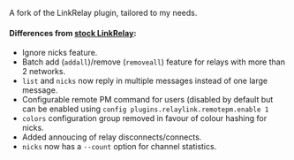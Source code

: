 A fork of the LinkRelay plugin, tailored to my needs.

#### Differences from [stock LinkRelay](https://github.com/ProgVal/Supybot-plugins/tree/master/LinkRelay):

* Ignore nicks feature.
* Batch add (`addall`)/remove (`removeall`) feature for relays with more than 2 networks.
* `list` and `nicks` now reply in multiple messages instead of one large message.
* Configurable remote PM command for users (disabled by default but can be enabled using `config plugins.relaylink.remotepm.enable 1`
* `colors` configuration group removed in favour of colour hashing for nicks.
* Added annoucing of relay disconnects/connects.
* `nicks` now has a `--count` option for channel statistics.
